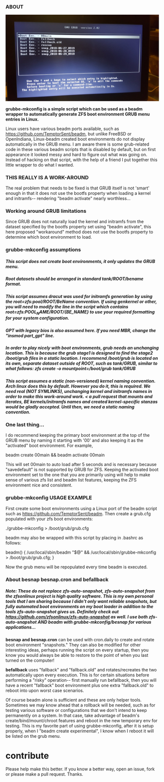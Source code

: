 ### ABOUT
![Grub Menu with Boot Envs](https://github.com/a-schaefers/grubbe-mkconfig/raw/master/pic.jpg)

**grubbe-mkconfig is a simple script which can be used as a beadm wrapper to automatically generate ZFS boot environment GRUB menu entries in Linux.**

Linux users have various beadm ports available, such as https://github.com/TemptorSent/beadm, but unlike FreeBSD or OpenIndiana, Linux-beadm created boot environments do not display automatically in the GRUB menu. I am aware there is some grub-related code in these various beadm scripts that is disabled by default, but on first appearance it looked messy and hard to figure out what was going on. Instead of hacking on that script, with the help of a friend I put together this little wrapper to do what I wanted.

### THIS REALLY IS A WORK-AROUND
The real problem that needs to be fixed is that GRUB itself is not 'smart' enough in that it does not use the bootfs property when loading a kernel and initramfs-- rendering "beadm activate" nearly worthless...

### Working around GRUB limitations
Since GRUB does not naturally load the kernel and initramfs from the dataset specified by the bootfs property set using "beadm activate", this here proposed "workaround" method does not use the bootfs property to determine which boot environment to load.

### grubbe-mkconfig assumptions

##### This script does not create boot environments, it only updates the GRUB menu.

##### Root datasets should be arranged in standard tank/ROOT/bename format.

##### This script assumes dracut was used for initramfs generation by using the root=zfs:pool/ROOT/BeName convention. If using genkernel or other, you will need to modify the line in the script which contains root=zfs:${POOL_NAME}/ROOT/${BE_NAME} to use your required formatting for your system configuration.
##### 
##### GPT with legacy bios is also assumed here. If you need MBR, change the "insmod part_gpt" line.

##### In order to play nicely with boot environments, grub needs an unchanging location. This is because the grub stage1 is designed to find the stage2 /boot/grub files in a static location. I recommend /boot/grub is located on its own, separate dataset outside of ROOT, such as tank/GRUB, similar to what follows: zfs create -o mountpoint=/boot/grub tank/GRUB

##### This script assumes a static (non-versioned) kernel naming convention. Arch linux does this by default. However you do it, this is required. We need real (NOT SYMLINKS), unchanging kernel and initramfs names in order to make this work-around work. < a pull request that mounts and iterates, BE kernels/initramfs names and created kernel-specific stanzas would be gladly accepted. Until then, we need a static naming convention.

### One last thing...
I do recommend keeping the primary boot environment at the top of the GRUB menu by naming it starting with '00' and also keeping it as the "activated" boot environment. For example,

beadm create 00main && beadm activate 00main

This will set 00main to auto load after 5 seconds and is necessary because "savedefault" is not supported by GRUB for ZFS. Keeping the activated boot environment set to the one that you are primarily using will help to make sense of various zfs list and beadm list features, keeping the ZFS environment nice and consistent.

### grubbe-mkconfig USAGE EXAMPLE

First create some boot environments using a Linux port of the beadm script such as https://github.com/TemptorSent/beadm. Then create a grub.cfg populated with your zfs boot environments:

./grubbe-mkconfig > /boot/grub/grub.cfg

beadm may also be wrapped with this script by placing in .bashrc as follows:

beadm() { /usr/local/sbin/beadm "$@" && /usr/local/sbin/grubbe-mkconfig > /boot/grub/grub.cfg; }

Now the grub menu will be repopulated every time beadm is executed.

### About besnap besnap.cron and befallback
##### Note: These do not replace zfs-auto-snapshot, zfs-auto-snapshot from the zfsonlinux project is high quality software. This is my own personal tools that I am sharing because I didn't only want reliable snapshots, but fully automated boot environments on my boot loader in addition to the tools zfs-auto-snapshot gives us. Definitely check out https://github.com/zfsonlinux/zfs-auto-snapshot as well. I use both zfs-auto-snapshot AND beadm with grubbe-mkconfig/besnap for various applications...

**besnap and besnap.cron** can be used with cron.daily to create and rotate boot environment "snapshots." They can also be modified for other interesting ideas, perhaps running the script on every startup, then you know you would always be able to restore to the point of when you last turned on the computer!

**befallback** uses "fallback" and "fallback.old" and rotates/recreates the two automatically upon every execution. This is for certain situations before performing a "risky" operation-- first manually run befallback, then you will have a recent "fallback" boot environment plus one extra "fallback.old" to reboot into upon worst case scenarios.

Of course beadm alone is sufficient and these are only helper tools. Sometimes we may know ahead that a rollback will be needed, such as for testing various software or configurations that we don't intend to keep permanently on a system. In that case, take advantage of beadm's create/bind/mount/chroot features and reboot in the new temporary env for testing. This is my favorite part of using grubbe-mkconfig, after it is setup properly, when I "beadm create experimental", I know when I reboot it will be listed on the grub menu.

# contribute
Please help make this better. If you know a better way, open an issue, fork or please make a pull request. Thanks.
